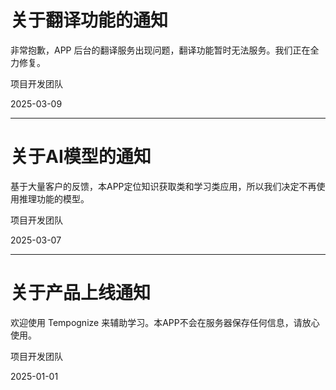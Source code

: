 # 关于翻译功能的通知

非常抱歉，APP 后台的翻译服务出现问题，翻译功能暂时无法服务。我们正在全力修复。

项目开发团队

2025-03-09

---
# 关于AI模型的通知

基于大量客户的反馈，本APP定位知识获取类和学习类应用，所以我们决定不再使用推理功能的模型。

项目开发团队

2025-03-07

---
# 关于产品上线通知

欢迎使用 Tempognize 来辅助学习。本APP不会在服务器保存任何信息，请放心使用。

项目开发团队

2025-01-01
